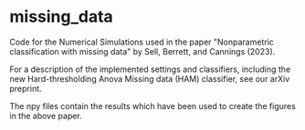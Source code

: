 # missing_data
Code for the Numerical Simulations used in the paper "Nonparametric classification with missing data" by Sell, Berrett, and Cannings (2023).

For a description of the implemented settings and classifiers, including the new Hard-thresholding Anova Missing data (HAM) classifier, see our arXiv preprint.

The npy files contain the results which have been used to create the figures in the above paper.
